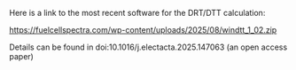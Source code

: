 Here is a link to the most recent software for the DRT/DTT calculation:

https://fuelcellspectra.com/wp-content/uploads/2025/08/windtt_1_02.zip

Details can be found in doi:10.1016/j.electacta.2025.147063 (an open access paper)
